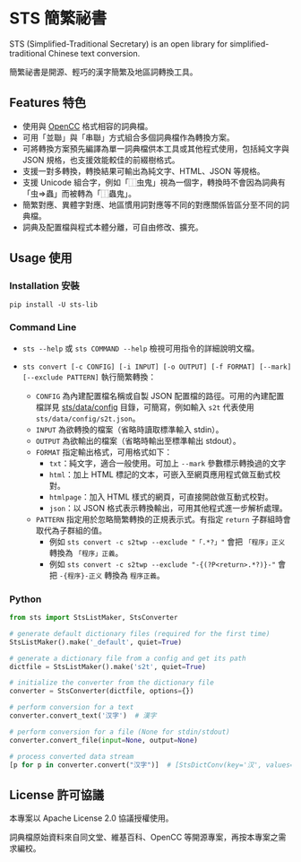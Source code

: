 # STS 簡繁祕書

STS (Simplified-Traditional Secretary) is an open library for simplified-traditional Chinese text conversion.

簡繁祕書是開源、輕巧的漢字簡繁及地區詞轉換工具。

## Features 特色

* 使用與 [OpenCC](https://github.com/BYVoid/OpenCC) 格式相容的詞典檔。
* 可用「並聯」與「串聯」方式組合多個詞典檔作為轉換方案。
* 可將轉換方案預先編譯為單一詞典檔供本工具或其他程式使用，包括純文字與 JSON 規格，也支援效能較佳的前綴樹格式。
* 支援一對多轉換，轉換結果可輸出為純文字、HTML、JSON 等規格。
* 支援 Unicode 組合字，例如「⿰虫鬼」視為一個字，轉換時不會因為詞典有「虫=>蟲」而被轉為「⿰蟲鬼」。
* 簡繁對應、異體字對應、地區慣用詞對應等不同的對應關係皆區分至不同的詞典檔。
* 詞典及配置檔與程式本體分離，可自由修改、擴充。

## Usage 使用

### Installation 安裝

    pip install -U sts-lib

### Command Line

* `sts --help` 或 `sts COMMAND --help` 檢視可用指令的詳細說明文檔。

* `sts convert [-c CONFIG] [-i INPUT] [-o OUTPUT] [-f FORMAT] [--mark] [--exclude PATTERN]` 執行簡繁轉換：
  * `CONFIG` 為內建配置檔名稱或自製 JSON 配置檔的路徑。可用的內建配置檔詳見 [sts/data/config](https://github.com/danny0838/sts-lib/tree/master/sts/data/config) 目錄，可簡寫，例如輸入 `s2t` 代表使用 `sts/data/config/s2t.json`。
  * `INPUT` 為欲轉換的檔案（省略時讀取標準輸入 stdin）。
  * `OUTPUT` 為欲輸出的檔案（省略時輸出至標準輸出 stdout）。
  * `FORMAT` 指定輸出格式，可用格式如下：
    * `txt`：純文字，適合一般使用。可加上 `--mark` 參數標示轉換過的文字
    * `html`：加上 HTML 標記的文本，可嵌入至網頁應用程式做互動式校對。
    * `htmlpage`：加入 HTML 樣式的網頁，可直接開啟做互動式校對。
    * `json`：以 JSON 格式表示轉換輸出，可用其他程式進一步解析處理。
  * `PATTERN` 指定用於忽略簡繁轉換的正規表示式。有指定 `return` 子群組時會取代為子群組的值。
    * 例如 `sts convert -c s2twp --exclude "「.*?」"` 會把 `「程序」正义` 轉換為 `「程序」正義`。
    * 例如 `sts convert -c s2twp --exclude "-{(?P<return>.*?)}-"` 會把 `-{程序}-正义` 轉換為 `程序正義`。

### Python

```python
from sts import StsListMaker, StsConverter

# generate default dictionary files (required for the first time)
StsListMaker().make('_default', quiet=True)

# generate a dictionary file from a config and get its path
dictfile = StsListMaker().make('s2t', quiet=True)

# initialize the converter from the dictionary file
converter = StsConverter(dictfile, options={})

# perform conversion for a text
converter.convert_text('汉字')  # 漢字

# perform conversion for a file (None for stdin/stdout)
converter.convert_file(input=None, output=None)

# process converted data stream
[p for p in converter.convert("汉字")]  # [StsDictConv(key='汉', values=['漢']), '字']
```

## License 許可協議

本專案以 Apache License 2.0 協議授權使用。

詞典檔原始資料來自同文堂、維基百科、OpenCC 等開源專案，再按本專案之需求編校。
